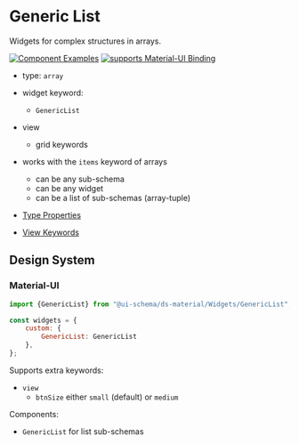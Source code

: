 # Generic List

Widgets for complex structures in arrays.

[![Component Examples](https://img.shields.io/badge/Examples-green?labelColor=1d3d39&color=1a6754&logoColor=ffffff&style=flat-square&logo=plex)](#demo-editor) [![supports Material-UI Binding](https://img.shields.io/badge/Material-green?labelColor=1a237e&color=0d47a1&logoColor=ffffff&style=flat-square&logo=material-ui)](#material-ui)

- type: `array`
- widget keyword:
    - `GenericList`
- view
    - grid keywords
- works with the `items` keyword of arrays
    - can be any sub-schema
    - can be any widget
    - can be a list of sub-schemas (array-tuple)

- [Type Properties](/docs/schema#type-array)
- [View Keywords](/docs/schema#view-keyword)

## Design System

### Material-UI

```js
import {GenericList} from "@ui-schema/ds-material/Widgets/GenericList";

const widgets = {
    custom: {
        GenericList: GenericList
    },
};
```

Supports extra keywords:

- `view`
    - `btnSize` either `small` (default) or `medium`

Components:

- `GenericList` for list sub-schemas
